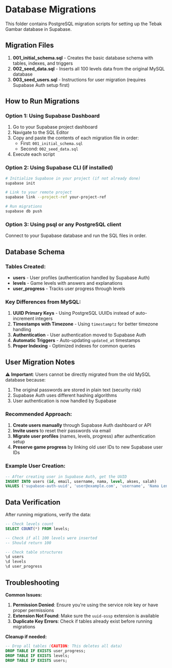 # Database Migrations

This folder contains PostgreSQL migration scripts for setting up the Tebak Gambar database in Supabase.

## Migration Files

1. **001_initial_schema.sql** - Creates the basic database schema with tables, indexes, and triggers
2. **002_seed_data.sql** - Inserts all 100 levels data from the original MySQL database
3. **003_seed_users.sql** - Instructions for user migration (requires Supabase Auth setup first)

## How to Run Migrations

### Option 1: Using Supabase Dashboard

1. Go to your Supabase project dashboard
2. Navigate to the SQL Editor
3. Copy and paste the contents of each migration file in order:
   - First: `001_initial_schema.sql`
   - Second: `002_seed_data.sql`
4. Execute each script

### Option 2: Using Supabase CLI (if installed)

```bash
# Initialize Supabase in your project (if not already done)
supabase init

# Link to your remote project
supabase link --project-ref your-project-ref

# Run migrations
supabase db push
```

### Option 3: Using psql or any PostgreSQL client

Connect to your Supabase database and run the SQL files in order.

## Database Schema

### Tables Created:

- **users** - User profiles (authentication handled by Supabase Auth)
- **levels** - Game levels with answers and explanations
- **user_progress** - Tracks user progress through levels

### Key Differences from MySQL:

1. **UUID Primary Keys** - Using PostgreSQL UUIDs instead of auto-increment integers
2. **Timestamps with Timezone** - Using `timestamptz` for better timezone handling
3. **Authentication** - User authentication moved to Supabase Auth
4. **Automatic Triggers** - Auto-updating `updated_at` timestamps
5. **Proper Indexing** - Optimized indexes for common queries

## User Migration Notes

⚠️ **Important**: Users cannot be directly migrated from the old MySQL database because:

1. The original passwords are stored in plain text (security risk)
2. Supabase Auth uses different hashing algorithms
3. User authentication is now handled by Supabase

### Recommended Approach:

1. **Create users manually** through Supabase Auth dashboard or API
2. **Invite users** to reset their passwords via email
3. **Migrate user profiles** (names, levels, progress) after authentication setup
4. **Preserve game progress** by linking old user IDs to new Supabase user IDs

### Example User Creation:

```sql
-- After creating user in Supabase Auth, get the UUID
INSERT INTO users (id, email, username, nama, level, akses, salah)
VALUES ('supabase-auth-uuid', 'user@example.com', 'username', 'Nama Lengkap', 5, 1, 2);
```

## Data Verification

After running migrations, verify the data:

```sql
-- Check levels count
SELECT COUNT(*) FROM levels;

-- Check if all 100 levels were inserted
-- Should return 100

-- Check table structures
\d users
\d levels
\d user_progress
```

## Troubleshooting

**Common Issues:**

1. **Permission Denied**: Ensure you're using the service role key or have proper permissions
2. **Extension Not Found**: Make sure the `uuid-ossp` extension is available
3. **Duplicate Key Errors**: Check if tables already exist before running migrations

**Cleanup if needed:**

```sql
-- Drop all tables (CAUTION: This deletes all data)
DROP TABLE IF EXISTS user_progress;
DROP TABLE IF EXISTS levels;
DROP TABLE IF EXISTS users;